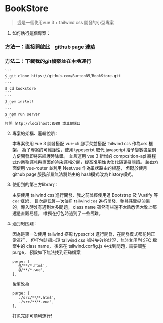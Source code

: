 # BookStore 
>這是一個使用vue 3 + tailwind css 開發的小型專案

1.  如何執行這個專案：

### 方法一：直接開啟此　github page <a href="https://burton85.github.io/BookStore/">連結</a>
    
### 方法二：下載我的git檔案並在本地運行
    ```
    $ git clone https://github.com/Burton85/BookStore.git
    ```
    ```
    $ cd bookstore
    ```
    ```
    $ npm install
    ```
    ```
    $ npm run server
    ```
    打開 http://localhost:8080 或其他端口

    
2.  專案的架構、邏輯說明：

    本專案使用 vue 3 開發搭配 vue-cli 腳手架並搭配 tailwind css 作為css 框架。
    為了專案的可維護性，使用 typescript 取代 javascript 給予變數強型別方便開發即將來維護時除錯。
    並且運用 vue 3 新增的 composition-api 將程式的業務邏輯與畫面的渲染邏輯分開，提高復用性也使代碼更易閱讀。
    路由方面使用 vue-router 並利用 Nest.vue 作為巢狀路由的根基，
    但礙於使用 github page 服務部屬無法將路由的 hash模式改為 history模式。

3.  使用到的第三方library：
    
    主要使用 tailwind css 進行開發，我之前曾經使用過 Bootstrap 及 Vuetify 等 css 框架，
    這次是我第一次使用 tailwind css 進行開發，整體感受挺流暢的，導入時沒有遇到太多問題，
    class name 雖然有些還不太熟悉但大致上都還是直觀易懂。
    唯獨在打包時遇到了一些困難。

4.  遇到的困難：

    因為是第一次使用 tailwind 搭配 typescript 進行開發，在開發模式都能夠正常運行，
    但打包時卻出現 tailwind css 部分失效的狀況，無法套用到 SFC 檔案中的 class name，
    後來在 tailwind.config.js 中找到問題，需要調整 purge，
    預設如下無法找到正確檔案
    ```
    purge: [
      '@/**/*.html',
      '@/**/*.vue',
    ],
    ```
    後更改為
    ```
    purge: [
      './src/**/*.html',
      './src/**/*.vue',
    ],
    ```
    打包完即可順利運行!
    
